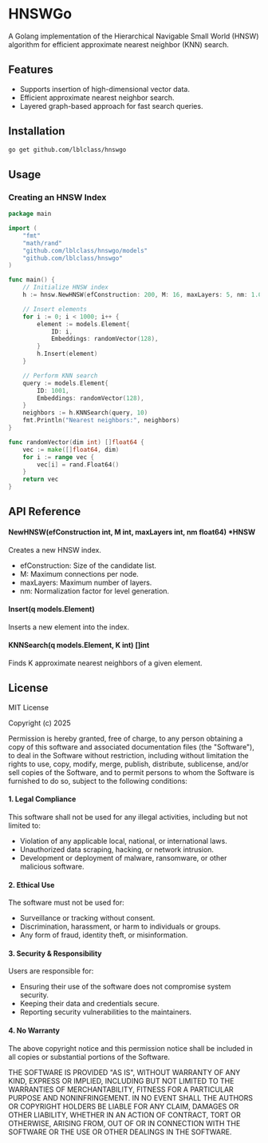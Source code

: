# HNSWGo

A Golang implementation of the Hierarchical Navigable Small World (HNSW) algorithm for efficient approximate nearest neighbor (KNN) search.

## Features

- Supports insertion of high-dimensional vector data.
- Efficient approximate nearest neighbor search.
- Layered graph-based approach for fast search queries.

## Installation

```sh
go get github.com/lblclass/hnswgo
```
## Usage

### Creating an HNSW Index
```go
package main

import (
	"fmt"
	"math/rand"
	"github.com/lblclass/hnswgo/models"
	"github.com/lblclass/hnswgo"
)

func main() {
	// Initialize HNSW index
	h := hnsw.NewHNSW(efConstruction: 200, M: 16, maxLayers: 5, nm: 1.0)

	// Insert elements
	for i := 0; i < 1000; i++ {
		element := models.Element{
			ID: i,
			Embeddings: randomVector(128),
		}
		h.Insert(element)
	}

	// Perform KNN search
	query := models.Element{
		ID: 1001,
		Embeddings: randomVector(128),
	}
	neighbors := h.KNNSearch(query, 10)
	fmt.Println("Nearest neighbors:", neighbors)
}

func randomVector(dim int) []float64 {
	vec := make([]float64, dim)
	for i := range vec {
		vec[i] = rand.Float64()
	}
	return vec
}
```
## API Reference

#### NewHNSW(efConstruction int, M int, maxLayers int, nm float64) *HNSW

Creates a new HNSW index.
- efConstruction: Size of the candidate list.
- M: Maximum connections per node.
- maxLayers: Maximum number of layers.
- nm: Normalization factor for level generation.

#### Insert(q models.Element)

Inserts a new element into the index.

#### KNNSearch(q models.Element, K int) []int

Finds K approximate nearest neighbors of a given element.

## License
MIT License

Copyright (c) 2025 

Permission is hereby granted, free of charge, to any person obtaining a copy
of this software and associated documentation files (the "Software"), to deal
in the Software without restriction, including without limitation the rights
to use, copy, modify, merge, publish, distribute, sublicense, and/or sell
copies of the Software, and to permit persons to whom the Software is
furnished to do so, subject to the following conditions:
#### 1. Legal Compliance
This software shall not be used for any illegal activities, including but not limited to:
- Violation of any applicable local, national, or international laws.
- Unauthorized data scraping, hacking, or network intrusion.
- Development or deployment of malware, ransomware, or other malicious software.
#### 2.	Ethical Use

The software must not be used for:
- Surveillance or tracking without consent.
- Discrimination, harassment, or harm to individuals or groups.
- Any form of fraud, identity theft, or misinformation.
#### 3.	Security & Responsibility
Users are responsible for:
- Ensuring their use of the software does not compromise system security.
- Keeping their data and credentials secure.
- Reporting security vulnerabilities to the maintainers.
#### 4.	No Warranty

The above copyright notice and this permission notice shall be included in all
copies or substantial portions of the Software.

THE SOFTWARE IS PROVIDED "AS IS", WITHOUT WARRANTY OF ANY KIND, EXPRESS OR
IMPLIED, INCLUDING BUT NOT LIMITED TO THE WARRANTIES OF MERCHANTABILITY,
FITNESS FOR A PARTICULAR PURPOSE AND NONINFRINGEMENT. IN NO EVENT SHALL THE
AUTHORS OR COPYRIGHT HOLDERS BE LIABLE FOR ANY CLAIM, DAMAGES OR OTHER
LIABILITY, WHETHER IN AN ACTION OF CONTRACT, TORT OR OTHERWISE, ARISING FROM,
OUT OF OR IN CONNECTION WITH THE SOFTWARE OR THE USE OR OTHER DEALINGS IN THE
SOFTWARE.

